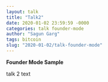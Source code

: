 ```yaml
---
layout: talk
title: "Talk2"
date: 2020-01-02 23:59:59 -0000
categories: talk founder-mode
author: "Sagun Garg"
tags: bitcoin  
slug: "2020-01-02/talk-founder-mode" 
---
```


**Founder Mode Sample**

talk 2 text